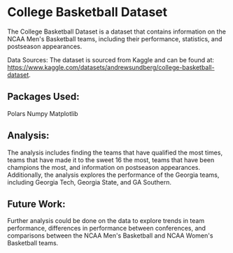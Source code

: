 # College Basketball Dataset
The College Basketball Dataset is a dataset that contains information on the NCAA Men's Basketball teams, including their performance, statistics, and postseason appearances.

Data Sources:
The dataset is sourced from Kaggle and can be found at: https://www.kaggle.com/datasets/andrewsundberg/college-basketball-dataset.

## Packages Used:
Polars
Numpy
Matplotlib

## Analysis:
The analysis includes finding the teams that have qualified the most times, teams that have made it to the sweet 16 the most, teams that have been champions the most, and information on postseason appearances. Additionally, the analysis explores the performance of the Georgia teams, including Georgia Tech, Georgia State, and GA Southern.

## Future Work:
Further analysis could be done on the data to explore trends in team performance, differences in performance between conferences, and comparisons between the NCAA Men's Basketball and NCAA Women's Basketball teams.